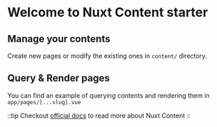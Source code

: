# Welcome to Nuxt Content starter

## Manage your contents

Create new pages or modify the existing ones in `content/` directory.

## Query & Render pages

You can find an example of querying contents and rendering them in `app/pages/[...slug].vue`

::tip
Checkout [official docs][docs] to read more about Nuxt Content
::

[docs]: https://content.nuxt.com
